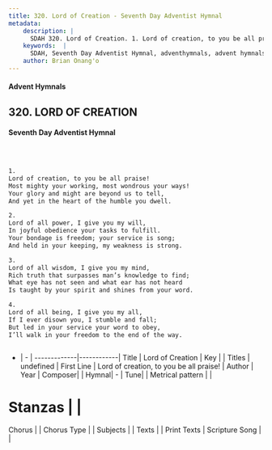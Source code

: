 ```yaml
---
title: 320. Lord of Creation - Seventh Day Adventist Hymnal
metadata:
    description: |
      SDAH 320. Lord of Creation. 1. Lord of creation, to you be all praise! Most mighty your working, most wondrous your ways! Your glory and might are beyond us to tell, And yet in the heart of the humble you dwell.
    keywords:  |
      SDAH, Seventh Day Adventist Hymnal, adventhymnals, advent hymnals, Lord of Creation, Lord of creation, to you be all praise! 
    author: Brian Onang'o
---
```


#### Advent Hymnals
## 320. LORD OF CREATION
#### Seventh Day Adventist Hymnal

```txt



1.
Lord of creation, to you be all praise!
Most mighty your working, most wondrous your ways!
Your glory and might are beyond us to tell,
And yet in the heart of the humble you dwell.

2.
Lord of all power, I give you my will,
In joyful obedience your tasks to fulfill.
Your bondage is freedom; your service is song;
And held in your keeping, my weakness is strong.

3.
Lord of all wisdom, I give you my mind,
Rich truth that surpasses man’s knowledge to find;
What eye has not seen and what ear has not heard
Is taught by your spirit and shines from your word.

4.
Lord of all being, I give you my all,
If I ever disown you, I stumble and fall;
But led in your service your word to obey,
I’ll walk in your freedom to the end of the way.



```

- |   -  |
-------------|------------|
Title | Lord of Creation |
Key |  |
Titles | undefined |
First Line | Lord of creation, to you be all praise! |
Author | 
Year | 
Composer|  |
Hymnal|  - |
Tune|  |
Metrical pattern | |
# Stanzas |  |
Chorus |  |
Chorus Type |  |
Subjects |  |
Texts |  |
Print Texts | 
Scripture Song |  |
  
